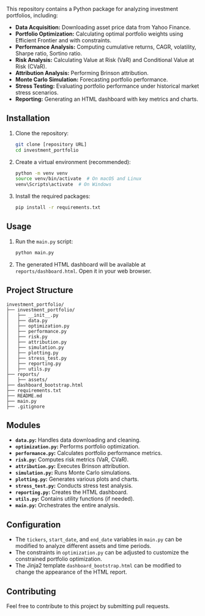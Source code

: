 This repository contains a Python package for analyzing investment portfolios, including:

* **Data Acquisition:** Downloading asset price data from Yahoo Finance.
* **Portfolio Optimization:** Calculating optimal portfolio weights using Efficient Frontier and with constraints.
* **Performance Analysis:** Computing cumulative returns, CAGR, volatility, Sharpe ratio, Sortino ratio.
* **Risk Analysis:** Calculating Value at Risk (VaR) and Conditional Value at Risk (CVaR).
* **Attribution Analysis:** Performing Brinson attribution.
* **Monte Carlo Simulation:** Forecasting portfolio performance.
* **Stress Testing:** Evaluating portfolio performance under historical market stress scenarios.
* **Reporting:** Generating an HTML dashboard with key metrics and charts.

## Installation

1.  Clone the repository:

    ```bash
    git clone [repository URL]
    cd investment_portfolio
    ```

2.  Create a virtual environment (recommended):

    ```bash
    python -m venv venv
    source venv/bin/activate  # On macOS and Linux
    venv\Scripts\activate  # On Windows
    ```

3.  Install the required packages:

    ```bash
    pip install -r requirements.txt
    ```

## Usage

1.  Run the `main.py` script:

    ```bash
    python main.py
    ```

2.  The generated HTML dashboard will be available at `reports/dashboard.html`. Open it in your web browser.

## Project Structure

```
investment_portfolio/
├── investment_portfolio/
│   ├── __init__.py
│   ├── data.py
│   ├── optimization.py
│   ├── performance.py
│   ├── risk.py
│   ├── attribution.py
│   ├── simulation.py
│   ├── plotting.py
│   ├── stress_test.py
│   ├── reporting.py
│   ├── utils.py
├── reports/
│   ├── assets/
├── dashboard_bootstrap.html
├── requirements.txt
├── README.md
├── main.py
├── .gitignore
```

## Modules

* **`data.py`:** Handles data downloading and cleaning.
* **`optimization.py`:** Performs portfolio optimization.
* **`performance.py`:** Calculates portfolio performance metrics.
* **`risk.py`:** Computes risk metrics (VaR, CVaR).
* **`attribution.py`:** Executes Brinson attribution.
* **`simulation.py`:** Runs Monte Carlo simulations.
* **`plotting.py`:** Generates various plots and charts.
* **`stress_test.py`:** Conducts stress test analysis.
* **`reporting.py`:** Creates the HTML dashboard.
* **`utils.py`:** Contains utility functions (if needed).
* **`main.py`:** Orchestrates the entire analysis.

## Configuration

* The `tickers`, `start_date`, and `end_date` variables in `main.py` can be modified to analyze different assets and time periods.
* The constraints in `optimization.py` can be adjusted to customize the constrained portfolio optimization.
* The Jinja2 template `dashboard_bootstrap.html` can be modified to change the appearance of the HTML report.

## Contributing

Feel free to contribute to this project by submitting pull requests.

